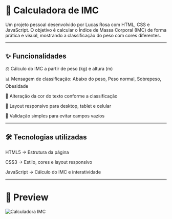 # 🎯 Calculadora de IMC
Um projeto pessoal desenvolvido por Lucas Rosa com HTML, CSS e JavaScript.
O objetivo é calcular o Índice de Massa Corporal (IMC) de forma prática e visual, mostrando a classificação do peso com cores diferentes.

---

## ✨ Funcionalidades

⚖️ Cálculo do IMC a partir de peso (kg) e altura (m)

📊 Mensagem de classificação: Abaixo do peso, Peso normal, Sobrepeso, Obesidade

🎨 Alteração da cor do texto conforme a classificação

📱 Layout responsivo para desktop, tablet e celular

📝 Validação simples para evitar campos vazios

---

## 🛠️ Tecnologias utilizadas

HTML5 → Estrutura da página

CSS3 → Estilo, cores e layout responsivo

JavaScript → Cálculo do IMC e interatividade

---

# 📸 Preview

![Calculadora IMC](calculadora_imc_imagem.png)
